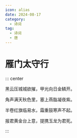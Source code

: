 ```yaml
---
icon: alias
date: 2024-08-17
category:
  - 诗词
tag:
  - 诗词
  - 唐
---
```


# 雁门太守行

<!-- more -->    


::: center

黑云压城城欲摧，甲光向日金鳞开。

角声满天秋色里，塞上燕脂凝夜紫。

半卷红旗临易水，霜重鼓寒声不起。

报君黄金台上意，提携玉龙为君死。

:::